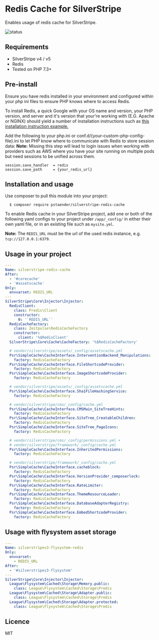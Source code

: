 # Redis Cache for SilverStripe

Enables usage of redis cache for SilverStripe.

![status](https://github.com/pstaender/silverstripe-redis-cache/actions/workflows/ci.yml/badge.svg)

## Requirements

  * SilverStripe v4 / v5
  * Redis
  * Tested on PHP 7.3+

## Pre-install

Ensure you have redis installed in your environment and configured within your php ini files to ensure PHP knows where to access Redis.

To install Redis, a quick Google with your OS name and version, your PHP version, and server and it's version that your're working with (E.G. Apache or NGINX) should yield a number of installation instructions such as [this installation instruction example.](https://www.digitalocean.com/community/tutorials/how-to-install-and-secure-redis-on-ubuntu-18-04)

Add the following to your php.ini or conf.d/{your-custom-php-config-file}.ini to let PHP know where to communicate with Redis to store session data:
**Note:** Missing this step will lead to login issues when working with providers such as AWS where you have your site running on multiple pods but need sessions to be unified across them.
```
session.save_handler  = redis
session.save_path     = {your_redis_url}
```

## Installation and usage

Use composer to pull this module into your project:

```
  $ composer require pstaender/silverstripe-redis-cache
```

To enable Redis cache in your SilverStripe project, add one or both of the following yaml configs to your project under `/app/_config/` in either their own yaml file, or in an existing file such as `mysite.yml`.

**Note:** The `REDIS_URL` must be the url of the used redis instance, e.g. `tcp://127.0.0.1:6379`.

## Usage in your project

```yml
---
Name: silverstripe-redis-cache
After:
  - '#corecache'
  - '#assetscache'
Only:
  envvarset: REDIS_URL
---
SilverStripe\Core\Injector\Injector:
  RedisClient:
    class: Predis\Client
    constructor:
      0: '`REDIS_URL`'
  RedisCacheFactory:
    class: Zeitpulse\RedisCacheFactory
    constructor:
      client: '%$RedisClient'
  SilverStripe\Core\Cache\CacheFactory: '%$RedisCacheFactory'

  # vendor/silverstripe/assets/_config/assetscache.yml
  Psr\SimpleCache\CacheInterface.InterventionBackend_Manipulations:
    factory: RedisCacheFactory
  Psr\SimpleCache\CacheInterface.FileShortcodeProvider:
    factory: RedisCacheFactory
  Psr\SimpleCache\CacheInterface.ImageShortcodeProvider:
    factory: RedisCacheFactory

  # vendor/silverstripe/assets/_config/assetscache.yml
  Psr\SimpleCache\CacheInterface.Sha1FileHashingService:
    factory: RedisCacheFactory

  # vendor/silverstripe/cms/_config/cache.yml
  Psr\SimpleCache\CacheInterface.CMSMain_SiteTreeHints:
    factory: RedisCacheFactory
  Psr\SimpleCache\CacheInterface.SiteTree_CreatableChildren:
    factory: RedisCacheFactory
  Psr\SimpleCache\CacheInterface.SiteTree_PageIcons:
    factory: RedisCacheFactory

  # vendor/silverstripe/cms/_config/permissions.yml +
  # vendor/silverstripe/framework/_config/cache.yml
  Psr\SimpleCache\CacheInterface.InheritedPermissions:
    factory: RedisCacheFactory

  # vendor/silverstripe/framework/_config/cache.yml
  Psr\SimpleCache\CacheInterface.cacheblock:
    factory: RedisCacheFactory
  Psr\SimpleCache\CacheInterface.VersionProvider_composerlock:
    factory: RedisCacheFactory
  Psr\SimpleCache\CacheInterface.RateLimiter:
    factory: RedisCacheFactory
  Psr\SimpleCache\CacheInterface.ThemeResourceLoader:
    factory: RedisCacheFactory
  Psr\SimpleCache\CacheInterface.DatabaseAdapterRegistry:
    factory: RedisCacheFactory
  Psr\SimpleCache\CacheInterface.EmbedShortcodeProvider:
    factory: RedisCacheFactory
```

## Usage with flysystem asset storage

```yaml
---
Name: silverstripes3-flysystem-redis
Only:
  envvarset:
    - REDIS_URL
After:
  - '#silverstripes3-flysystem'
---
SilverStripe\Core\Injector\Injector:
  League\Flysystem\Cached\Storage\Memory.public:
    class: League\Flysystem\Cached\Storage\Predis
  League\Flysystem\Cached\Storage\Adapter.public:
    class: League\Flysystem\Cached\Storage\Predis
  League\Flysystem\Cached\Storage\Adapter.protected:
    class: League\Flysystem\Cached\Storage\Predis
```

## Licence

MIT
